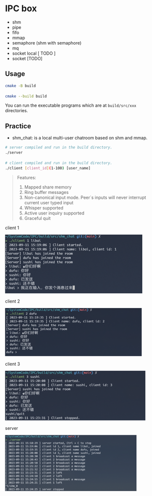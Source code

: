 # IPC box

- shm
- pipe
- fifo
- mmap
- semaphore (shm with semaphore)
- mq
- socket local [ TODO ]
- socket [TODO]



## Usage

```sh
cmake -B build

cmake --build build
```

You can run the executable programs which are at `build/src/xxx` directories.

## Practice


- shm_chat: is a local multi-user chatroom based on shm and mmap.
```sh
# server compiled and run in the build directory.
./server

# client compiled and run in the build directory.
./client [client_id](1-100) [user_name]
```

> Features:
>
> 1. Mapped share memory
> 2. Ring buffer messages
> 3. Non-canonical input mode. Peer`s inputs will never interrupt current user typed input
> 4. Whisper supported
> 5. Active user inquiry supported
> 6. Graceful quit

client 1

<img src="images/README/image-20230911152226013.png" alt="image-20230911152226013" style="zoom:50%;" />

client 2 

<img src="images/README/image-20230911152258608.png" alt="image-20230911152258608" style="zoom:45%;" />

client 3

<img src="images/README/image-20230911152349854.png" alt="image-20230911152349854" style="zoom:48%;" />

server

<img src="images/README/image-20230911152448826.png" alt="image-20230911152448826" style="zoom:42%;" />

